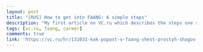 ```yaml
---
layout: post
title: "[RUS] How to get into FAANG: 6 simple steps"
description: "My first article on VC.ru which describes the steps one should take to get into FAANG companies + 8 tips from me."
tags: [vc.ru, faang, career]
comments: true
link: 'https://vc.ru/hr/131031-kak-popast-v-faang-shest-prostyh-shagov'
---
```

